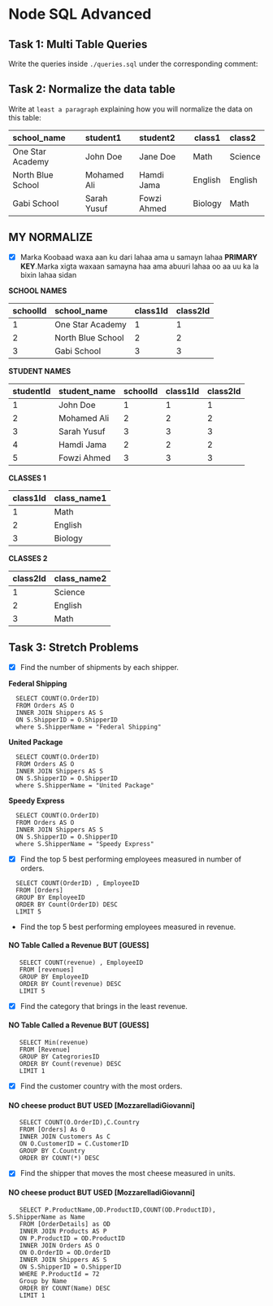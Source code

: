 # Node SQL Advanced

## Task 1: Multi Table Queries

Write the queries inside `./queries.sql` under the corresponding comment:
## Task 2: Normalize the data table

Write at `least a paragraph` explaining how you will normalize the data on this table:


| school_name        | student1    | student2    | class1    | class2      |
| :----------------- | :---------- | :---------- |---------- | :---------- |
| One Star Academy   | John Doe    | Jane Doe    | Math      | Science     |  
| North Blue School  | Mohamed Ali | Hamdi Jama  | English   | English     |
| Gabi School        | Sarah Yusuf | Fowzi Ahmed | Biology   | Math        |

## MY NORMALIZE 

- [x] Marka Koobaad waxa aan ku dari lahaa ama u samayn lahaa **PRIMARY KEY**.Marka xigta waxaan samayna haa ama abuuri lahaa oo aa uu ka la bixin lahaa sidan

 
**SCHOOL NAMES**

| schoolId | school_name       | class1Id | class2Id |
| :------- | :---------------- | :------- | :------- |
| 1        | One Star Academy  | 1        | 1        |
| 2        | North Blue School | 2        | 2        |
| 3        | Gabi School       | 3        | 3        |


**STUDENT NAMES** 

| studentId | student_name       |  schoolId | class1Id | class2Id |
| :-------  | :----------------  | :---------| :------  | :------- |
| 1         | John Doe           | 1         | 1        | 1        |
| 2         | Mohamed Ali        | 2         | 2        | 2        |
| 3         | Sarah Yusuf        | 3         | 3        | 3        |
| 4         |  Hamdi Jama        | 2         | 2        | 2        |
| 5         |  Fowzi Ahmed       | 3         | 3        | 3        |


**CLASSES 1**  

| class1Id  | class_name1   |   
| :------- | :------------- | 
| 1        | Math           |  
| 2        | English        |
| 3        | Biology        |


**CLASSES 2**  

| class2Id  | class_name2    |   
| :-------  | :------------- | 
| 1         | Science        |  
| 2         | English        |
| 3         | Math           |


## Task 3: Stretch Problems

- [x] Find the number of shipments by each shipper.

**Federal Shipping**

```
  SELECT COUNT(O.OrderID)
  FROM Orders AS O
  INNER JOIN Shippers AS S
  ON S.ShipperID = O.ShipperID
  where S.ShipperName = "Federal Shipping"
```

**United Package**
```
  SELECT COUNT(O.OrderID)
  FROM Orders AS O
  INNER JOIN Shippers AS S
  ON S.ShipperID = O.ShipperID
  where S.ShipperName = "United Package"
```
 
**Speedy Express**
```
  SELECT COUNT(O.OrderID)
  FROM Orders AS O
  INNER JOIN Shippers AS S
  ON S.ShipperID = O.ShipperID
  where S.ShipperName = "Speedy Express"
```

- [x]  Find the top 5 best performing employees measured in number of orders.
```
  SELECT COUNT(OrderID) , EmployeeID
  FROM [Orders]
  GROUP BY EmployeeID
  ORDER BY Count(OrderID) DESC
  LIMIT 5
```

- Find the top 5 best performing employees measured in revenue.
#### NO Table Called a Revenue BUT [GUESS]
```
   SELECT COUNT(revenue) , EmployeeID
   FROM [revenues]
   GROUP BY EmployeeID
   ORDER BY Count(revenue) DESC
   LIMIT 5
```
 
- [x] Find the category that brings in the least revenue.
#### NO Table Called a Revenue BUT [GUESS]
```
   SELECT Min(revenue)
   FROM [Revenue]
   GROUP BY CategroriesID
   ORDER BY Count(revenue) DESC
   LIMIT 1
```
  
- [x] Find the customer country with the most orders.
#### NO cheese product BUT USED  [MozzarelladiGiovanni]
```
   SELECT COUNT(O.OrderID),C.Country
   FROM [Orders] As O
   INNER JOIN Customers As C 
   ON O.CustomerID = C.CustomerID
   GROUP BY C.Country
   ORDER BY COUNT(*) DESC
```
  
- [x]  Find the shipper that moves the most cheese measured in units.
#### NO cheese product BUT USED  [MozzarelladiGiovanni]
```
   SELECT P.ProductName,OD.ProductID,COUNT(OD.ProductID), S.ShipperName as Name
   FROM [OrderDetails] as OD
   INNER JOIN Products AS P
   ON P.ProductID = OD.ProductID
   INNER JOIN Orders AS O
   ON O.OrderID = OD.OrderID 
   INNER JOIN Shippers AS S 
   ON S.ShipperID = O.ShipperID
   WHERE P.ProductId = 72
   Group by Name
   ORDER BY COUNT(Name) DESC
   LIMIT 1
```

